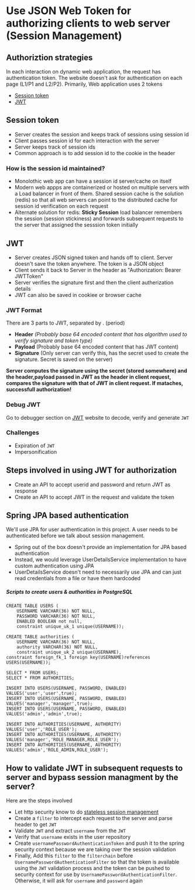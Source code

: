 # Use JSON Web Token for authorizing clients to web server (Session Management)


## Authoriztion strategies
In each interaction on dynamic web application, the request has authentication token. The website doesn't ask for authentication on each page (L1/P1 and L2/P2). Primarily, Web application uses 2 tokens
* [Session token](##Session-Token)
* [JWT](##JWT)

## Session token

* Server creates the session and keeps track of sessions using session id
* Client passes session id for each interaction with the server
* Server keeps track of session ids
* Common approach is to add session id to the cookie in the header

### How is the session id maintained?

* Monolothic web app can have a session id server/cache on itself
* Modern web appps are containerized or hosted on multiple servers with a Load balancer in front of them. Shared session cache is the solution (redis) so that all web servers can point to the distributed cache for session id verification on each request
* Alternate solution for redis: **Sticky Session** load balancer remembers the session (session stickiness) and forwards subsequent requests to the server that assigned the sesssion token initially

## JWT

* Server creates JSON signed token and hands off to client. Server doesn't save the token anywhere. The token is a JSON object
* Client sends it back to Server in the header as "Authorization: Bearer JWTToken"
* Server verifies the signature first and then the client autherization details
* JWT can also be saved in cookiee or browser cache

### JWT Format

There are 3 parts to JWT, separated by . (period)
* **Header**  *(Probably base 64 encoded content that has algorithm used to verify signature and token type)*
* **Payload**  (Probably base 64 encoded content that has JWT content)
* **Signature** (Only server can verify this, has the secret used to create the signature. Secret is saved on the server)

**Server computes the signature using the secret (stored somewhere) and the header,payload passed in JWT as the header in client request, compares the signature with that of JWT in client request. If mataches, successfull authorization!**

### Debug JWT
Go to debugger section on <a href="https://jwt.io">JWT</a> website to decode, verify and generate `JWT`

### Challenges
* Expiration of `JWT`
* Impersonification

## Steps involved in using JWT for authorization

* Create an API to accept userid and password and return JWT as response
* Create an API to accept JWT in the request and validate the token 
 

## Spring JPA based authentication
We'll use JPA for user authentication in this project. A user needs to be authenticated before we talk about session 
management.

* Spring out of the box doesn't provide an implementation for JPA based authentication
* Instead, we would leverage UserDetailsService implementation to have custom authentication using JPA
* UserDetailsService doesn't need to necessarily use JPA and can just read credentials from a file or have them 
hardcoded


##### Scripts to create users & authorities in PostgreSQL
```
CREATE TABLE USERS (
	USERNAME VARCHAR(36) NOT NULL,
	PASSWORD VARCHAR(36) NOT NULL,
	ENABLED BOOLEAN not null,
	constraint unique_uk_1 unique(USERNAME));

CREATE TABLE authorities (
	USERNAME VARCHAR(36) NOT NULL,
	authority VARCHAR(36) NOT NULL,
	constraint unique_uk_2 unique(USERNAME),
constraint foreign_fk_1 foreign key(USERNAME)references USERS(USERNAME));

SELECT * FROM USERS;
SELECT * FROM AUTHORITIES;

INSERT INTO USERS(USERNAME, PASSWORD, ENABLED) VALUES('user','user',true);
INSERT INTO USERS(USERNAME, PASSWORD, ENABLED) VALUES('manager','manager',true);
INSERT INTO USERS(USERNAME, PASSWORD, ENABLED) VALUES('admin','admin',true);

INSERT INTO AUTHORITIES(USERNAME, AUTHORITY) VALUES('user','ROLE_USER');
INSERT INTO AUTHORITIES(USERNAME, AUTHORITY) VALUES('manager','ROLE_MANAGER,ROLE_USER');
INSERT INTO AUTHORITIES(USERNAME, AUTHORITY) VALUES('admin','ROLE_ADMIN,ROLE_USER');

```


## How to validate JWT in subsequent requests to server and bypass session managment by the server?
Here are the steps involved

* Let http security know to do <a href="https://github.com/sreddyiitr/spring-jwt-authorization/blob/master/src/main/java/com/spring/security/jwt/authorization/SpringSecurityConfiguration.java#L66" target="_blank">stateless session management</a>
* Create a `filter` to intercept each request to the server and parse header to get `JWT`
* Validate `JWT` and extract `username` from the `JWT`
* Verify that `username` exists in the user repository
* Create `usernamePasswordAuthenticationToken` and push it to the spring security context because we are taking over 
the session validation
* Finally, Add this `filter` to the `filterchain` before `UsernamePasswordAuthenticationFilter` so that the token
is available using the `JWT` validation process and the token can be pushed to security context for use by 
`UsernamePasswordAuthenticationFilter`. Otherwise, it will ask for `username` and `password` again
